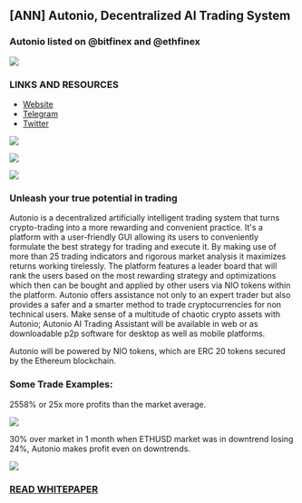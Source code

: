 ## [ANN] Autonio, Decentralized AI Trading System 

### Autonio listed on @bitfinex and @ethfinex 

![](https://ip.bitcointalk.org/?u=https%3A%2F%2Fpbs.twimg.com%2Fmedia%2FDlTPCS5XgAA74kp.jpg&t=592&c=MmS6jPlFog-xpA)


### LINKS AND RESOURCES

- [Website](https://auton.io/)
- [Telegram](https://t.me/Autonio)
- [Twitter](https://twitter.com/ai_autonio)


![](https://ip.bitcointalk.org/?u=https%3A%2F%2Fimage.prntscr.com%2Fimage%2FzsJPsLI0TEakkxJ2Kgq_aA.png&t=592&c=Bm_LYPTqLMphwg)

![](https://ip.bitcointalk.org/?u=https%3A%2F%2Fimage.prntscr.com%2Fimage%2F6Cs6ZWMIQguNuXHlXOTXJw.png&t=592&c=8JqOHB6Bu2Vnzg)

![](https://ip.bitcointalk.org/?u=https%3A%2F%2Fimage.prntscr.com%2Fimage%2FSlBz2z9kQbehzKcdvlv4yQ.png&t=592&c=CV8W749yTJ5TVg)

### Unleash your true potential in trading

Autonio is a decentralized artificially intelligent trading system that turns crypto-trading into a more rewarding and convenient practice. It's a platform with a user-friendly GUI allowing its users to conveniently formulate the best strategy for trading and execute it. By making use of more than 25 trading indicators and rigorous market analysis it maximizes returns working tirelessly. The platform features a leader board that will rank the users based on the most rewarding strategy and optimizations which then can be bought and applied by other users via NIO tokens within the platform. Autonio offers assistance not only to an expert trader but also provides a safer and a smarter method to trade cryptocurrencies for non technical users. Make sense of a multitude of chaotic crypto assets with Autonio; Autonio AI Trading Assistant will be available in web or as downloadable p2p software for desktop as well as mobile platforms.

Autonio will be powered by NIO tokens, which are ERC 20 tokens secured by the Ethereum blockchain.


### Some Trade Examples:

2558% or 25x more profits than the market average.

![](https://ip.bitcointalk.org/?u=https%3A%2F%2Fimage.prntscr.com%2Fimage%2FOwl4UQtbRSq0rbrbWmsZlQ.png&t=592&c=RxaXGgp_XZ9ubQ)


30% over market in 1 month when ETHUSD market was in downtrend losing 24%, Autonio makes profit even on downtrends.  

![](https://ip.bitcointalk.org/?u=https%3A%2F%2Fimage.prntscr.com%2Fimage%2Ftov7zMBsQ3yVjq-ZlYJPpw.png&t=592&c=HnoCm706AahI9A)

### [READ WHITEPAPER](https://auton.io/uploads/Autonio%20White%20Paper%20v1.1.0.pdf)



